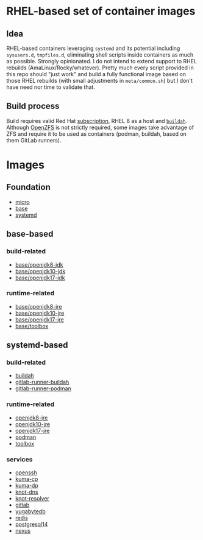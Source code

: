 # RHEL-based set of container images
## Idea
RHEL-based containers leveraging `systemd` and its potential including `sysusers.d`, `tmpfiles.d`, eliminating shell scripts inside containers as much as possible. Strongly opinionated. I do not intend to extend support to RHEL rebuilds (AmaLinux/Rocky/whatever). Pretty much every script provided in this repo should "just work" and build a fully functional image based on those RHEL rebuilds (with small adjustments in `meta/common.sh`) but I don't have need nor time to validate that.

## Build process
Build requires valid Red Hat [subscription](https://developers.redhat.com/), RHEL 8 as a host and [`buildah`](https://buildah.io/).
Although [OpenZFS](https://github.com/openzfs/zfs/) is not strictly required, some images take advantage of ZFS and require it to be used as containers (podman, buildah, based on them GitLab runners).

# Images
## Foundation
* [micro](./micro/README.md)
* [base](./base/README.md)
* [systemd](./systemd/README.md)

## base-based
### build-related
* [base/openjdk8-jdk](./openjdk8-jdk/README.md)
* [base/openjdk10-jdk](./openjdk10-jdk/README.md)
* [base/openjdk17-jdk](./openjdk17-jdk/README.md)

### runtime-related
* [base/openjdk8-jre](./openjdk8-jre/README.md)
* [base/openjdk10-jre](./openjdk10-jre/README.md)
* [base/openjdk17-jre](./openjdk17-jre/README.md)
* [base/toolbox](./toolbox/README.md)

## systemd-based
### build-related
* [buildah](./buildah/README.md)
* [gitlab-runner-buildah](./gitlab-runner-buildah/README.md)
* [gitlab-runner-podman](./gitlab-runner-podman/README.md)

### runtime-related
* [openjdk8-jre](./openjdk8-jre/README.md)
* [openjdk10-jre](./openjdk10-jre/README.md)
* [openjdk17-jre](./openjdk17-jre/README.md)
* [podman](./podman/README.md)
* [toolbox](./toolbox/README.md)

### services
* [openssh](./openssh/README.md)
* [kuma-cp](./kuma-cp/README.md)
* [kuma-dp](./kuma-dp/README.md)
* [knot-dns](./knot-dns/README.md)
* [knot-resolver](./knot-resolver/README.md)
* [gitlab](./gitlab/README.md)
* [yugabytedb](./yugabytedb/README.md)
* [redis](./redis/README.md)
* [postgresql14](./postgresql14/README.md)
* [nexus](./nexus/README.md)
